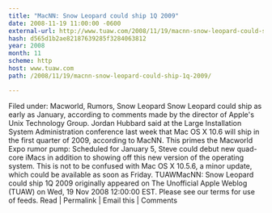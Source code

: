 ```yaml
---
title: "MacNN: Snow Leopard could ship 1Q 2009"
date: 2008-11-19 11:00:00 -0600
external-url: http://www.tuaw.com/2008/11/19/macnn-snow-leopard-could-ship-1q-2009/
hash: d565d1b2ae82187639285f3284063812
year: 2008
month: 11
scheme: http
host: www.tuaw.com
path: /2008/11/19/macnn-snow-leopard-could-ship-1q-2009/

---
```


Filed under: Macworld, Rumors, Snow Leopard Snow Leopard could ship as early as January, according to comments made by the director of Apple's Unix Technology Group.  Jordan Hubbard said at the Large Installation System Administration conference last week that Mac OS X 10.6 will ship in the first quarter of 2009, according to MacNN.  This primes the Macworld Expo rumor pump: Scheduled for January 5, Steve could debut new quad-core iMacs in addition to showing off this new version of the operating system.  This is not to be confused with Mac OS X 10.5.6, a minor update, which could be available as soon as Friday. TUAWMacNN: Snow Leopard could ship 1Q 2009 originally appeared on The Unofficial Apple Weblog (TUAW) on Wed, 19 Nov 2008 12:00:00 EST.  Please see our terms for use of feeds. Read | Permalink | Email this | Comments     
